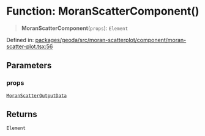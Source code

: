 # Function: MoranScatterComponent()

> **MoranScatterComponent**(`props`): `Element`

Defined in: [packages/geoda/src/moran-scatterplot/component/moran-scatter-plot.tsx:56](https://github.com/GeoDaCenter/openassistant/blob/1b6e044b8153114911daa09cb063c51a2d620732/packages/geoda/src/moran-scatterplot/component/moran-scatter-plot.tsx#L56)

## Parameters

### props

[`MoranScatterOutputData`](../type-aliases/MoranScatterOutputData.md)

## Returns

`Element`
